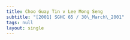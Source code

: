 ```yaml
---
title: Choo Guay Tin v Lee Mong Seng
subtitle: "[2001] SGHC 65 / 30\_March\_2001"
tags: null
layout: single
---
```


